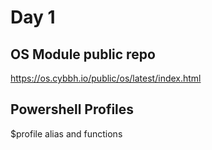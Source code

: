 # Day 1

## OS Module public repo
https://os.cybbh.io/public/os/latest/index.html

## Powershell Profiles

  $profile alias and functions
  
